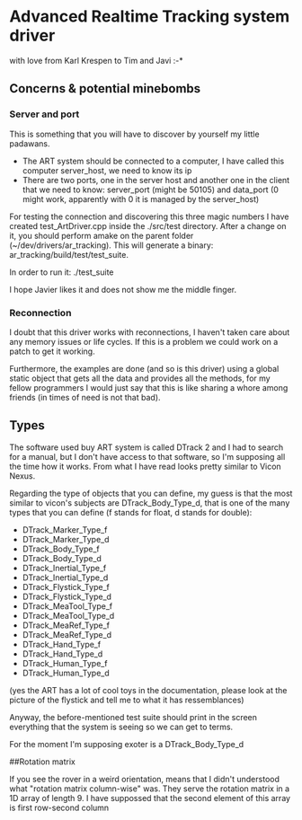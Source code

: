 Advanced Realtime Tracking system driver
=========================== 
with love from Karl Krespen to Tim and Javi :-*

## Concerns & potential minebombs

### Server and port

This is something that you will have to discover by yourself my little padawans.
- The ART system should be connected to a computer, I have called this computer server_host, we need to know its ip
- There are two ports, one in the server host and another one in the client that we need to know: server_port (might be 50105) and data_port (0 might work, apparently with 0 it is managed by the server_host)

For testing the connection and discovering this three magic numbers I have created test_ArtDriver.cpp inside the ./src/test directory. After a change on it, you should perform amake on the parent folder (~/dev/drivers/ar_tracking). This will generate a binary: ar_tracking/build/test/test_suite.

In order to run it: ./test_suite

I hope Javier likes it and does not show me the middle finger. 

### Reconnection

I doubt that this driver works with reconnections, I haven't taken care about any memory issues or life cycles. If this is a problem we could work on a patch to get it working.

Furthermore, the examples are done (and so is this driver) using a global static object that gets all the data and provides all the methods, for my fellow programmers I would just say that this is like sharing a whore among friends (in times of need is not that bad).


## Types

The software used buy ART system is called DTrack 2 and I had to search for a manual, but I don't have access to that software, so I'm supposing all the time how it works. From what I have read looks pretty similar to Vicon Nexus.

Regarding the type of objects that you can define, my guess is that the most similar to vicon's subjects are DTrack_Body_Type_d, that is one of the many types that you can define (f stands for float, d stands for double):

- DTrack_Marker_Type_f
- DTrack_Marker_Type_d
- DTrack_Body_Type_f
- DTrack_Body_Type_d
- DTrack_Inertial_Type_f
- DTrack_Inertial_Type_d
- DTrack_Flystick_Type_f
- DTrack_Flystick_Type_d
- DTrack_MeaTool_Type_f
- DTrack_MeaTool_Type_d
- DTrack_MeaRef_Type_f
- DTrack_MeaRef_Type_d
- DTrack_Hand_Type_f
- DTrack_Hand_Type_d
- DTrack_Human_Type_f
- DTrack_Human_Type_d

(yes the ART has a lot of cool toys in the documentation, please look at the picture of the flystick and tell me to what it has ressemblances)

Anyway, the before-mentioned test suite should print in the screen everything that the system is seeing so we can get to terms.

For the moment I'm supposing exoter is a DTrack_Body_Type_d

##Rotation matrix

If you see the rover in a weird orientation, means that I didn't understood what "rotation matrix column-wise" was. They serve the rotation matrix in a 1D array of length 9. I have suppossed that the second element of this array is first row-second column 